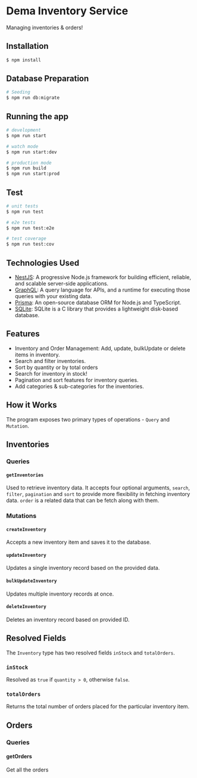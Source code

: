 # Dema Inventory Service
Managing inventories & orders!

## Installation

```bash
$ npm install
```

## Database Preparation

```bash
# Seeding
$ npm run db:migrate

```

## Running the app

```bash
# development
$ npm run start

# watch mode
$ npm run start:dev

# production mode
$ npm run build
$ npm run start:prod
```

## Test

```bash
# unit tests
$ npm run test

# e2e tests
$ npm run test:e2e

# test coverage
$ npm run test:cov
```

## Technologies Used

* [NestJS](https://nestjs.com/): A progressive Node.js framework for building efficient, reliable, and scalable server-side applications.
* [GraphQL](https://graphql.org/): A query language for APIs, and a runtime for executing those queries with your existing data.
* [Prisma](https://www.prisma.io/): An open-source database ORM for Node.js and TypeScript.
* [SQLite](https://www.sqlite.org/index.html): SQLite is a C library that provides a lightweight disk-based database.

## Features

* Inventory and Order Management: Add, update, bulkUpdate or delete items in inventory.
* Search and filter inventories.
* Sort by quantity or by total orders
* Search for inventory in stock!
* Pagination and sort features for inventory queries.
* Add categories & sub-categories for the inventories.

## How it Works

The program exposes two primary types of operations - `Query` and `Mutation`.

## Inventories

### Queries

#### `getInventories`

Used to retrieve inventory data. It accepts four optional arguments, `search`, `filter`, `pagination` and `sort` to provide more flexibility in fetching inventory data.
`order` is a related data that can be fetch along with them. 

### Mutations

#### `createInventory`

Accepts a new inventory item and saves it to the database.

#### `updateInventory`

Updates a single inventory record based on the provided data.

#### `bulkUpdateInventory`

Updates multiple inventory records at once.

#### `deleteInventory`

Deletes an inventory record based on provided ID.

## Resolved Fields

The `Inventory` type has two resolved fields `inStock` and `totalOrders`.

### `inStock`

Resolved as `true` if `quantity > 0`, otherwise `false`.

### `totalOrders`

Returns the total number of orders placed for the particular inventory item.

## Orders

### Queries

#### getOrders
Get all the orders


